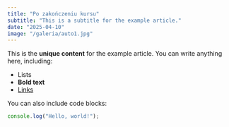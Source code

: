 ```yaml
---
title: "Po zakończeniu kursu"
subtitle: "This is a subtitle for the example article."
date: "2025-04-10"
image: "/galeria/auto1.jpg"
---
```


This is the **unique content** for the example article. You can write anything here, including:

- Lists
- **Bold text**
- [Links](https://example.com)

You can also include code blocks:

```javascript
console.log("Hello, world!");
```
